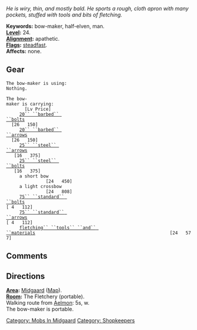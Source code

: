 *He is wiry, thin, and mostly bald. He sports a rough, cloth apron with
many pockets, stuffed with tools and bits of fletching.*

**Keywords:** bow-maker, half-elven, man.  
**[Level](Level.md "wikilink"):** 24.  
**[Alignment](Alignment.md "wikilink"):** apathetic.  
**[Flags](:Category:_Mob_Types.md "wikilink"):**
[steadfast](Sentinel_Mobs.md "wikilink").  
**Affects:** none.  

## Gear

`The bow-maker is using:`  
`Nothing.`

`The bow-maker is carrying:                                                           [Lv Price]`  
`     `[`20`` ``barbed`` ``bolts`](Barbed_Bolts.md "wikilink")`                                                                 [26   150]`  
`     `[`20`` ``barbed`` ``arrows`](Barbed_Arrows.md "wikilink")`                                                                [26   150]`  
`     `[`25`` ``steel`` ``arrows`](Steel_Arrows.md "wikilink")`                                                                 [16   375]`  
`     `[`25`` ``steel`` ``bolts`](Steel_Bolts.md "wikilink")`                                                                  [16   375]`  
`     a short bow                                                                     [24   450]`  
`     a light crossbow                                                                [24   808]`  
`     `[`75`` ``standard`` ``bolts`](Standard_Bolts.md "wikilink")`                                                               [ 4   112]`  
`     `[`75`` ``standard`` ``arrows`](Standard_Bolts.md "wikilink")`                                                              [ 4   112]`  
`     `[`fletching`` ``tools`` ``and`` ``materials`](Fletching_Tools_And_Materials.md "wikilink")`                                                   [24   577]`

## Comments

## Directions

**[Area](:Category:_Areas.md "wikilink"):**
[Midgaard](:Category:_Midgaard.md "wikilink")
([Map](Midgaard_Map.md "wikilink")).  
**[Room](:Category:_Rooms.md "wikilink"):** The Fletchery (portable).  
Walking route from [Aelmon](Aelmon.md "wikilink"): 5s, w.  
The bow-maker is portable.  

[Category: Mobs In Midgaard](Category:_Mobs_In_Midgaard "wikilink")
[Category: Shopkeepers](Category:_Shopkeepers "wikilink")
